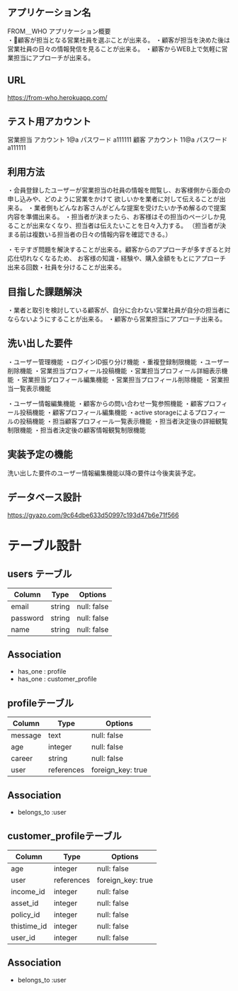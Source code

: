 ## アプリケーション名	
FROM＿WHO
アプリケーション概要	
・顧客が担当となる営業社員を選ぶことが出来る。
・顧客が担当を決めた後は営業社員の日々の情報発信を見ることが出来る。
・顧客からWEB上で気軽に営業担当にアプローチが出来る。

## URL	
https://from-who.herokuapp.com/

## テスト用アカウント	
営業担当 アカウント  1@a  パスワード a111111
顧客    アカウント  11@a パスワード a111111


## 利用方法
・会員登録したユーザーが営業担当の社員の情報を閲覧し、お客様側から面会の申し込みや、どのように営業をかけて
欲しいかを業者に対して伝えることが出来る。
・業者側もどんなお客さんがどんな提案を受けたいか予め解るので提案内容を準備出来る。
・担当者が決まったら、お客様はその担当のページしか見ることが出来なくなり、担当者は伝えたいことを日々入力する。
（担当者が決まる前は複数いる担当者の日々の情報内容を確認できる。）

・モテすぎ問題を解決することが出来る。顧客からのアプローチが多すぎると対応仕切れなくなるため、
 お客様の知識・経験や、購入金額をもとにアプローチ出来る回数・社員を分けることが出来る。

##  目指した課題解決	
・業者と取引を検討している顧客が、自分に合わない営業社員が自分の担当者にならないようにすることが出来る。
・顧客から営業担当にアプローチ出来る。

## 洗い出した要件
・ユーザー管理機能
・ログインID振り分け機能
・重複登録制限機能
・ユーザー削除機能
・営業担当プロフィール投稿機能
・営業担当プロフィール詳細表示機能
・営業担当プロフィール編集機能
・営業担当プロフィール削除機能
・営業担当一覧表示機能

・ユーザー情報編集機能
・顧客からの問い合わせ一覧参照機能
・顧客プロフィール投稿機能
・顧客プロフィール編集機能
・active storageによるプロフィールの投稿機能
・担当顧客プロフィール一覧表示機能
・担当者決定後の詳細観覧制限機能
・担当者決定後の顧客情報観覧制限機能


## 実装予定の機能	
洗い出した要件のユーザー情報編集機能以降の要件は今後実装予定。

## データベース設計	
https://gyazo.com/9c64dbe633d50997c193d47b6e71f566

# テーブル設計

## users テーブル

| Column     | Type   | Options     |
| ---------- | ------ | ----------- |
| email      | string | null: false |
| password   | string | null: false |
| name       | string | null: false |


## Association

- has_one : profile
- has_one : customer_profile

## profileテーブル

| Column     | Type       | Options           |
| ---------- | ---------- | ----------------- |
| message    | text       | null: false       |
| age        | integer    | null: false       |
| career     | string     | null: false       |
| user       | references | foreign_key: true |

## Association

- belongs_to :user

## customer_profileテーブル

| Column      | Type       | Options            |
| ----------- | ---------- | ------------------ |
| age         | integer    | null: false        |
| user        | references | foreign_key: true  |
| income_id   | integer    | null: false        |
| asset_id    | integer    | null: false        |
| policy_id   | integer    | null: false        |
| thistime_id | integer    | null: false        |
| user_id     | integer    | null: false        |


## Association

- belongs_to :user